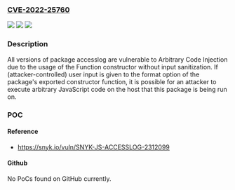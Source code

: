 ### [CVE-2022-25760](https://cve.mitre.org/cgi-bin/cvename.cgi?name=CVE-2022-25760)
![](https://img.shields.io/static/v1?label=Product&message=accesslog&color=blue)
![](https://img.shields.io/static/v1?label=Version&message=n%2Fa&color=blue)
![](https://img.shields.io/static/v1?label=Vulnerability&message=Arbitrary%20Code%20Injection&color=brighgreen)

### Description

All versions of package accesslog are vulnerable to Arbitrary Code Injection due to the usage of the Function constructor without input sanitization. If (attacker-controlled) user input is given to the format option of the package's exported constructor function, it is possible for an attacker to execute arbitrary JavaScript code on the host that this package is being run on.

### POC

#### Reference
- https://snyk.io/vuln/SNYK-JS-ACCESSLOG-2312099

#### Github
No PoCs found on GitHub currently.

